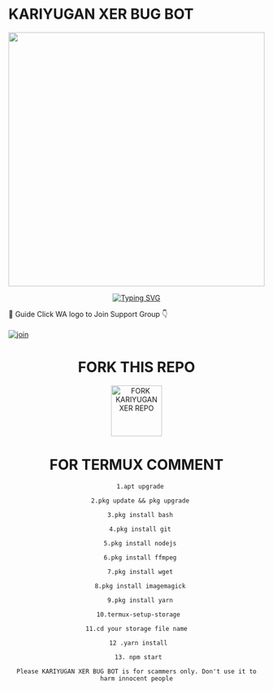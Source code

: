 # KARIYUGAN XER BUG BOT
<img src="https://ik.imagekit.io/eypz/1728147370339_LrhbxIUmI.png" height="500" width="100%">

<p align="center">
<a href="https://git.io/typing-svg"><img src="https://readme-typing-svg.demolab.com?font=Fira+Code&weight=200&size=22&pause=2000&color=FF00FF&width=435&lines=ㅤㅤㅤ𝗞𝗔𝗥𝗜𝗬𝗨𝗚𝗔𝗡+𝗫𝗘𝗥+𝗕𝗨𝗚+𝗕𝗢𝗧" alt="Typing SVG" /></a>

 
 📢 Guide
Click WA logo to Join Support Group 👇
    <br>
<br>
  [![join](https://github.com/akkuzx3/KARIYUGAN-SER-)](https://chat.whatsapp.com/DVK3GiA43iv5H3mjXtM8hV)
  <div align="center">


# FORK THIS REPO
 
 <a href="https://github.com/akkuzx3/KARIYUGAN-SER-"><img src="https://img.shields.io/badge/Fork%20Repo-black" alt="FORK KARIYUGAN XER REPO" width="100"></a>
 
# FOR TERMUX COMMENT 
      1.apt upgrade

      2.pkg update && pkg upgrade

      3.pkg install bash

      4.pkg install git

      5.pkg install nodejs

      6.pkg install ffmpeg

      7.pkg install wget

      8.pkg install imagemagick

      9.pkg install yarn

     10.termux-setup-storage

     11.cd your storage file name 
 
     12 .yarn install
 
     13. npm start

`Please KARIYUGAN XER BUG BOT is for scammers only. Don't use it to harm innocent people`
